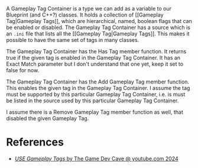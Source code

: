 A Gameplay Tag Container is a type we can add as a variable to our Blueprint (and C++?) classes.
It holds a collection of [[Gameplay Tag|Gameplay Tags]], which are hierarchical, named, boolean flags that can be enabled or disabled.
The Gameplay Tag Container has a source which is an `.ini` file that lists all the [[Gameplay Tag|Gameplay Tags]].
This makes it possible to have the same set of tags in many classes.

The Gameplay Tag Container has the Has Tag member function.
It returns true if the given tag is enabled in the Gameplay Tag Container.
It has an Exact Match parameter but I don't understand that one yet, keep it set to false for now.

The Gameplay Tag Container has the Add Gameplay Tag member function.
This enables the given tag in the Gameplay Tag Container.
I assume the tag must be supported by this particular Gameplay Tag Container,
i.e. is must be listed in the source used by this particular Gameplay Tag Container.

I assume there is a Remove Gameplay Tag member function as well,
that disabled the given Gameplay Tag.


# References

- [_USE Gameplay Tags_ by The Game Dev Cave @ youtube.com 2024](https://www.youtube.com/watch?v=1T4S2lFf19s)
